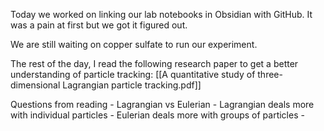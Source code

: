 
Today we worked on linking our lab notebooks in Obsidian with GitHub. It was a pain at first but we got it figured out.

We are still waiting on copper sulfate to run our experiment.

The rest of the day, I read the following research paper to get a better understanding of particle tracking: [[A quantitative study of three-dimensional Lagrangian particle tracking.pdf]]

Questions from reading
	- Lagrangian vs Eulerian 
		- Lagrangian deals more with individual particles
		- Eulerian deals more with groups of particles 
	- 